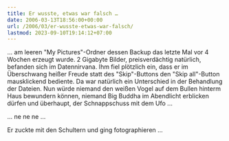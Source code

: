 ```yaml
---
title: Er wusste, etwas war falsch …
date: 2006-03-13T18:56:00+00:00
url: /2006/03/er-wusste-etwas-war-falsch/
lastmod: 2023-09-10T19:14:12+07:00
---
```

... am leeren "My Pictures"-Ordner dessen Backup das letzte Mal vor 4 Wochen erzeugt wurde. 2 Gigabyte Bilder, preisverdächtig natürlich, befanden sich im Datennirvana. Ihm fiel plötzlich ein, dass er im Überschwang heißer Freude statt des "Skip"-Buttons den "Skip all"-Button mausklickend bediente. Da war natürlich ein Unterschied in der Behandlung der Dateien. Nun würde niemand den weißen Vogel auf dem Bullen hinterm Haus bewundern können, niemand Big Buddha im Abendlicht erblicken dürfen und überhaupt, der Schnappschuss mit dem Ufo ...

... ne ne ne ...

Er zuckte mit den Schultern und ging fotographieren ...
